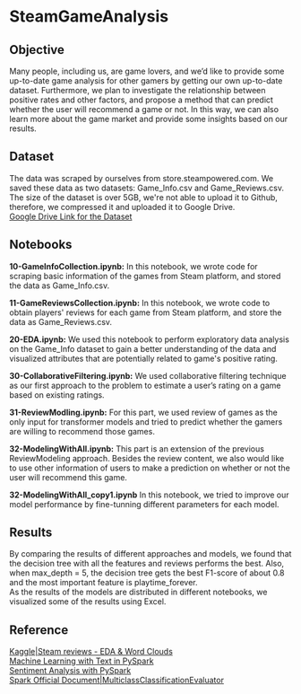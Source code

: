 # SteamGameAnalysis

## Objective
Many people, including us, are game lovers, and we’d like to provide some up-to-date game analysis for other gamers by getting our own up-to-date dataset.  Furthermore, we plan to investigate the relationship between positive rates and other factors, and propose a method that can predict whether the user will recommend a game or not. In this way, we can also learn more about the game market and provide some insights based on our results.


      
## Dataset
The data was scraped by ourselves from store.steampowered.com. We saved these data as two datasets: Game_Info.csv and Game_Reviews.csv.
The size of the dataset is over 5GB, we're not able to upload it to Github, therefore, we compressed it and uploaded it to Google Drive.           
[Google Drive Link for the Dataset](https://drive.google.com/file/d/10RXDC5JDqxg8b_qw6K8kK11QxC4madZ9/view?usp=sharing)

## Notebooks
**10-GameInfoCollection.ipynb:** In this notebook, we wrote code for scraping basic information of the games from Steam platform, and stored the data as Game_Info.csv.        
     
**11-GameReviewsCollection.ipynb:** In this notebook, we wrote code to obtain players' reviews for each game from Steam platform, and store the data as Game_Reviews.csv.     
     
**20-EDA.ipynb:** We used this notebook to perform exploratory data analysis on the Game_Info dataset to gain a better understanding of the data and visualized attributes that are potentially related to game's positive rating.      
       
**30-CollaborativeFiltering.ipynb:** We used collaborative filtering technique as our first approach to the problem to estimate a user’s rating on a game based on existing ratings.       
       
**31-ReviewModling.ipynb:** For this part, we used review of games as the only input for transformer models and tried to predict whether the gamers are willing to recommend those games.      
       
**32-ModelingWithAll.ipynb:** This part is an extension of the previous ReviewModeling approach. Besides the review content, we also would like to use other information of users to make a prediction on whether or not the user will recommend this game.        
       
**32-ModelingWithAll_copy1.ipynb** In this notebook, we tried to improve our model performance by fine-tunning different parameters for each model.

## Results
By comparing the results of different approaches and models, we found that the decision tree with all the features and reviews performs the best. Also, when max_depth = 5, the decision tree gets the best F1-score of about 0.8 and the most important feature is playtime_forever.        
As the results of the models are distributed in different notebooks, we visualized some of the results using Excel.     


## Reference
[Kaggle|Steam reviews - EDA & Word Clouds](https://www.kaggle.com/code/pegahpooya/steam-reviews-eda-word-clouds)       
[Machine Learning with Text in PySpark](https://datascience-enthusiast.com/Python/PySpark_ML_with_Text_part1.html)       
[Sentiment Analysis with PySpark](https://towardsdatascience.com/sentiment-analysis-with-pyspark-bc8e83f80c35)       
[Spark Official Document|MulticlassClassificationEvaluator](https://spark.apache.org/docs/latest/api/python/reference/api/pyspark.ml.evaluation.MulticlassClassificationEvaluator.html)       
